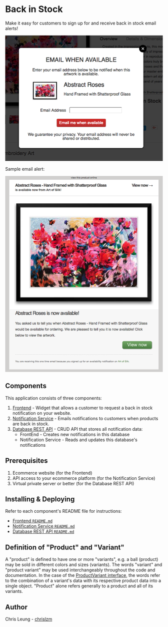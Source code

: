 # Back in Stock

Make it easy for customers to sign up for and receive back in stock email alerts!

![Example Notification Form](FrontEnd/doc/sample2.png "Example Notification Form")

Sample email alert:

![Example Email Notification](NotificationService/doc/sample.png "Example Email Notification")

## Components

This application consists of three components:

1. [Frontend](FrontEnd) - Widget that allows a customer to request a back in stock notification on your website.
2. [Notification Service](NotificationService) - Emails notifications to customers when products are back in stock.
3. [Database REST API](RestApi) - CRUD API that stores all notification data:
    * FrontEnd - Creates new notifications in this database
    * Notification Service - Reads and updates this database's notifications

## Prerequisites

1. Ecommerce website (for the Frontend)
2. API access to your ecommerce platform (for the Notification Service)
2. Virtual private server or better (for the Database REST API)

## Installing & Deploying

Refer to each component's README file for instructions:
* [Frontend `README.md`](FrontEnd/README.md)
* [Notification Service `README.md`](NotificationService/README.md)
* [Database REST API `README.md`](RestApi/README.md)

## Definition of "Product" and "Variant"

A "product" is defined to have one or more "variants", e.g. a ball (product) may be sold in different colors and sizes (variants). The words "variant" and "product variant" may be used interchangeably throughout the code and documentation. In the case of the [ProductVariant interface](Objects/src/main/java/com/chrisleung/notifications/objects/ProductVariant.java), the words refer to the combination of a variant's data with its respective product data into a single object. "Product" alone refers generally to a product and all of its variants.

## Author

Chris Leung - [chrislzm](https://github.com/chrislzm)
